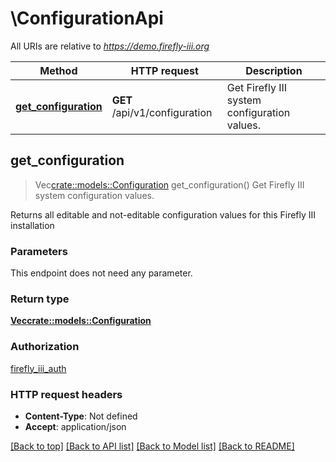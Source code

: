 # \ConfigurationApi

All URIs are relative to *https://demo.firefly-iii.org*

Method | HTTP request | Description
------------- | ------------- | -------------
[**get_configuration**](ConfigurationApi.md#get_configuration) | **GET** /api/v1/configuration | Get Firefly III system configuration values.



## get_configuration

> Vec<crate::models::Configuration> get_configuration()
Get Firefly III system configuration values.

Returns all editable and not-editable configuration values for this Firefly III installation

### Parameters

This endpoint does not need any parameter.

### Return type

[**Vec<crate::models::Configuration>**](Configuration.md)

### Authorization

[firefly_iii_auth](../README.md#firefly_iii_auth)

### HTTP request headers

- **Content-Type**: Not defined
- **Accept**: application/json

[[Back to top]](#) [[Back to API list]](../README.md#documentation-for-api-endpoints) [[Back to Model list]](../README.md#documentation-for-models) [[Back to README]](../README.md)

